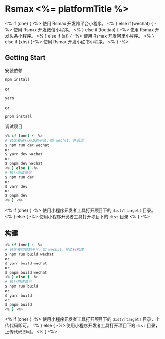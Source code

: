 # Rsmax <%= platformTitle %>

<% if (one) { -%>
使用 Rsmax 开发跨平台小程序。
<% } else if (wechat) { -%>
使用 Rsmax 开发微信小程序。
<% } else if (toutiao) { -%>
使用 Rsmax 开发头条小程序。
<% } else if (ali) { -%>
使用 Rsmax 开发阿里小程序。
<% } else if (xhs) { -%>
使用 Rsmax 开发小红书小程序。
<% } -%>

## Getting Start

安装依赖

```bash
npm install
```
or
```bash
yarn
```
or
```bash
pnpm install
```

调试项目

```bash
<% if (one) { -%>
# 选定要进行开发的平台，如 wechat，并调试
$ npm run dev wechat
or
$ yarn dev wechat
or
$ pnpm dev wechat
<% } else { -%>
# 执行调试命令
$ npm run dev
or
$ yarn dev
or
$ pnpm dev
<% } -%>
```

<% if (one) { -%>
使用小程序开发者工具打开项目下的 `dist/[target]` 目录。
<% } else { -%>
使用小程序开发者工具打开项目下的 `dist` 目录
<% } -%>

## 构建

```bash
<% if (one) { -%>
# 选定要构建的平台，如 wechat，并执行构建
$ npm run build wechat
or
$ yarn build wechat
or
$ pnpm build wechat
<% } else { -%>
# 执行构建命令
$ npm run build
or
$ yarn build
or
$ pnpm build
<% } -%>
```

<% if (one) { -%>
使用小程序开发者工具打开项目下的 `dist/[target]` 目录，上传代码即可。
<% } else { -%>
使用小程序开发者工具打开项目下的 `dist` 目录，上传代码即可。
<% } -%>
